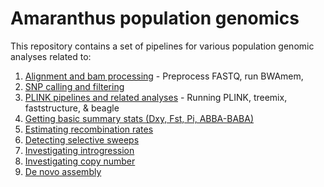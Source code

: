 # Amaranthus population genomics

This repository contains a set of pipelines for various population genomic analyses related to:

1. [Alignment and bam processing](https://github.com/jkreinz/Amaranthus-population-genomics/tree/master/aligning_bamprocessing/) - Preprocess FASTQ, run BWAmem,  	
2. [SNP calling and filtering](https://github.com/jkreinz/Amaranthus-population-genomics/tree/master/snp_calling_filtering/) 
3. [PLINK pipelines and related analyses](https://github.com/jkreinz/Amaranthus-population-genomics/tree/master/PLINK%20universe/) - Running PLINK, treemix, faststructure, & beagle
4. [Getting basic summary stats (Dxy, Fst, Pi, ABBA-BABA)](https://github.com/jkreinz/Amaranthus-population-genomics/tree/master/genomics_general_ABBABABA_summarystats/)
5. [Estimating recombination rates](https://github.com/jkreinz/Amaranthus-population-genomics/tree/master/estimate_populationRecombination/)
5. [Detecting selective sweeps](https://github.com/jkreinz/Amaranthus-population-genomics/tree/master/sweep_analyses/)
6. [Investigating introgression](https://github.com/jkreinz/Amaranthus-population-genomics/tree/master/Hapmix/)
7. [Investigating copy number](https://github.com/jkreinz/Amaranthus-population-genomics/tree/master/coverage_copynum_investigations/)
8. [De novo assembly](https://github.com/jkreinz/Amaranthus-population-genomics/tree/master/denovo_assembly/)



